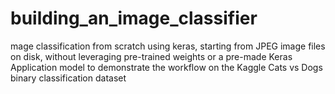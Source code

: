# building_an_image_classifier
mage classification from scratch using keras, starting from JPEG image files on disk, without leveraging pre-trained weights or a pre-made Keras Application model to demonstrate the workflow on the Kaggle Cats vs Dogs binary classification dataset
